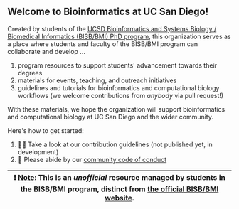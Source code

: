 ## Welcome to Bioinformatics at UC San Diego!

Created by students of the [UCSD Bioinformatics and Systems Biology / Biomedical Informatics (BISB/BMI) PhD program](https://bioinformatics.ucsd.edu/), this organization serves as a place where students and faculty of the BISB/BMI program can collaborate and develop ...

1. program resources to support students' advancement towards their degrees
2. materials for events, teaching, and outreach initiatives
3. guidelines and tutorials for bioinformatics and computational biology workflows (we welcome contributions from *anybody* via pull request!)

With these materials, we hope the organization will support bioinformatics and computational biology at UC San Diego and the wider community.

Here's how to get started:

1. 👩‍💻 Take a look at our contribution guidelines (not published yet, in development)
2. 🌈 Please abide by our [community code of conduct](../CODE_OF_CONDUCT.md)
<!-- TODO: add contribution guidelines here this org -->


| :exclamation:  <ins>Note</ins>: This is an _unofficial_ resource managed by students in the BISB/BMI program, distinct from [the official BISB/BMI website](https://bioinformatics.ucsd.edu/). |
|-----------------------------------------|

<!--

**Here are some ideas to get you started:**

🙋‍♀️ A short introduction - what is your organization all about?
🌈 Contribution guidelines - how can the community get involved?
👩‍💻 Useful resources - where can the community find your docs? Is there anything else the community should know?
🍿 Fun facts - what does your team eat for breakfast?
🧙 Remember, you can do mighty things with the power of [Markdown](https://docs.github.com/github/writing-on-github/getting-started-with-writing-and-formatting-on-github/basic-writing-and-formatting-syntax)
-->
